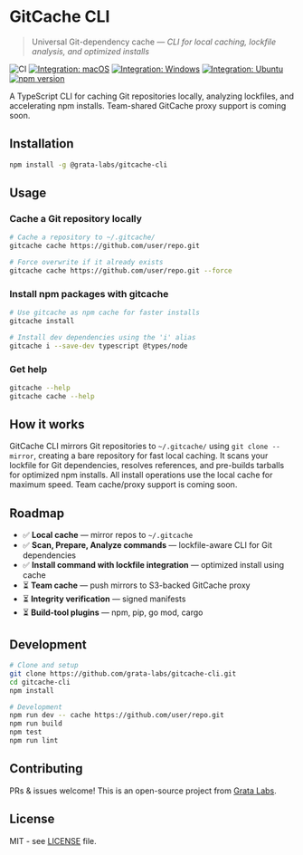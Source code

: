 # GitCache CLI

> Universal Git-dependency cache — _CLI for local caching, lockfile analysis, and optimized installs_

![CI](https://github.com/grata-labs/gitcache-cli/actions/workflows/ci.yml/badge.svg)
[![Integration: macOS](https://github.com/grata-labs/gitcache-cli/actions/workflows/integration-macos.yml/badge.svg)](https://github.com/grata-labs/gitcache-cli/actions/workflows/integration-macos.yml)
[![Integration: Windows](https://github.com/grata-labs/gitcache-cli/actions/workflows/integration-windows.yml/badge.svg)](https://github.com/grata-labs/gitcache-cli/actions/workflows/integration-windows.yml)
[![Integration: Ubuntu](https://github.com/grata-labs/gitcache-cli/actions/workflows/integration-ubuntu.yml/badge.svg)](https://github.com/grata-labs/gitcache-cli/actions/workflows/integration-ubuntu.yml)
[![npm version](https://badge.fury.io/js/@grata-labs%2Fgitcache-cli.svg)](https://badge.fury.io/js/@grata-labs%2Fgitcache-cli)

A TypeScript CLI for caching Git repositories locally, analyzing lockfiles, and accelerating npm installs. Team-shared GitCache proxy support is coming soon.

## Installation

```bash
npm install -g @grata-labs/gitcache-cli
```

## Usage

### Cache a Git repository locally

```bash
# Cache a repository to ~/.gitcache/
gitcache cache https://github.com/user/repo.git

# Force overwrite if it already exists
gitcache cache https://github.com/user/repo.git --force
```

### Install npm packages with gitcache

```bash
# Use gitcache as npm cache for faster installs
gitcache install

# Install dev dependencies using the 'i' alias
gitcache i --save-dev typescript @types/node
```

### Get help

```bash
gitcache --help
gitcache cache --help
```

## How it works

GitCache CLI mirrors Git repositories to `~/.gitcache/` using `git clone --mirror`, creating a bare repository for fast local caching. It scans your lockfile for Git dependencies, resolves references, and pre-builds tarballs for optimized npm installs. All install operations use the local cache for maximum speed. Team cache/proxy support is coming soon.

## Roadmap

- ✅ **Local cache** — mirror repos to `~/.gitcache`
- ✅ **Scan, Prepare, Analyze commands** — lockfile-aware CLI for Git dependencies
- ✅ **Install command with lockfile integration** — optimized install using cache
- ⏳ **Team cache** — push mirrors to S3-backed GitCache proxy
- ⏳ **Integrity verification** — signed manifests
- ⏳ **Build-tool plugins** — npm, pip, go mod, cargo

## Development

```bash
# Clone and setup
git clone https://github.com/grata-labs/gitcache-cli.git
cd gitcache-cli
npm install

# Development
npm run dev -- cache https://github.com/user/repo.git
npm run build
npm test
npm run lint
```

## Contributing

PRs & issues welcome! This is an open-source project from [Grata Labs](https://grata-labs.com).

## License

MIT - see [LICENSE](LICENSE) file.
